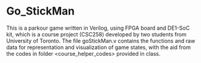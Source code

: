 # Go_StickMan
This is a parkour game written in Verilog, using FPGA board and DE1-SoC kit, which is a course project (CSC258) developed by two students from University of Toronto.
The file goStickMan.v contains the functions and raw data for representation and visualization of game states, with the aid from the codes in folder <course_helper_codes> provided in class. 

